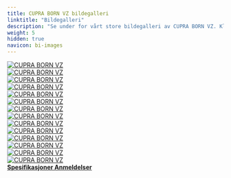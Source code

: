 ```yaml
---
title: CUPRA BORN VZ bildegalleri
linktitle: "Bildegalleri"
description: "Se under for vårt store bildegalleri av CUPRA BORN VZ. Klikk på bildene for høyoppløselige versjoner."
weight: 5
hidden: true
navicon: bi-images
---
```

<!-- markdownlint-disable MD033 -->
<div class="row" id ="my-gallery">
	<div class="pswp-grid-item col-6 col-md-4">
		<a href="https://media.evkx.net/multimedia/models/cupra/born/born_vz/exterior_1.jpg"
data-pswp-src="https://media.evkx.net/multimedia/models/cupra/born/born_vz/exterior_1.jpg"
data-pswp-width="3000"
data-pswp-height="1766" 
target="_blank">
			<img src="https://media.evkx.net/multimedia/models/cupra/born/born_vz/exterior_1_xst.jpg" alt="CUPRA BORN VZ" class="img-fluid " />
		</a>
	</div>
	<div class="pswp-grid-item col-6 col-md-4">
		<a href="https://media.evkx.net/multimedia/models/cupra/born/born_vz/exterior_2.jpg"
data-pswp-src="https://media.evkx.net/multimedia/models/cupra/born/born_vz/exterior_2.jpg"
data-pswp-width="3000"
data-pswp-height="1765" 
target="_blank">
			<img src="https://media.evkx.net/multimedia/models/cupra/born/born_vz/exterior_2_xst.jpg" alt="CUPRA BORN VZ" class="img-fluid " />
		</a>
	</div>
	<div class="pswp-grid-item col-6 col-md-4">
		<a href="https://media.evkx.net/multimedia/models/cupra/born/born_vz/exterior_3.jpg"
data-pswp-src="https://media.evkx.net/multimedia/models/cupra/born/born_vz/exterior_3.jpg"
data-pswp-width="3000"
data-pswp-height="1766" 
target="_blank">
			<img src="https://media.evkx.net/multimedia/models/cupra/born/born_vz/exterior_3_xst.jpg" alt="CUPRA BORN VZ" class="img-fluid " />
		</a>
	</div>
	<div class="pswp-grid-item col-6 col-md-4">
		<a href="https://media.evkx.net/multimedia/models/cupra/born/born_vz/exterior_4.jpg"
data-pswp-src="https://media.evkx.net/multimedia/models/cupra/born/born_vz/exterior_4.jpg"
data-pswp-width="3000"
data-pswp-height="1777" 
target="_blank">
			<img src="https://media.evkx.net/multimedia/models/cupra/born/born_vz/exterior_4_xst.jpg" alt="CUPRA BORN VZ" class="img-fluid " />
		</a>
	</div>
	<div class="pswp-grid-item col-6 col-md-4">
		<a href="https://media.evkx.net/multimedia/models/cupra/born/born_vz/exterior_5.jpg"
data-pswp-src="https://media.evkx.net/multimedia/models/cupra/born/born_vz/exterior_5.jpg"
data-pswp-width="3000"
data-pswp-height="1852" 
target="_blank">
			<img src="https://media.evkx.net/multimedia/models/cupra/born/born_vz/exterior_5_xst.jpg" alt="CUPRA BORN VZ" class="img-fluid " />
		</a>
	</div>
	<div class="pswp-grid-item col-6 col-md-4">
		<a href="https://media.evkx.net/multimedia/models/cupra/born/born_vz/exterior_6.jpg"
data-pswp-src="https://media.evkx.net/multimedia/models/cupra/born/born_vz/exterior_6.jpg"
data-pswp-width="3000"
data-pswp-height="1776" 
target="_blank">
			<img src="https://media.evkx.net/multimedia/models/cupra/born/born_vz/exterior_6_xst.jpg" alt="CUPRA BORN VZ" class="img-fluid " />
		</a>
	</div>
	<div class="pswp-grid-item col-6 col-md-4">
		<a href="https://media.evkx.net/multimedia/models/cupra/born/born_vz/frontseats_1.jpg"
data-pswp-src="https://media.evkx.net/multimedia/models/cupra/born/born_vz/frontseats_1.jpg"
data-pswp-width="3000"
data-pswp-height="2191" 
target="_blank">
			<img src="https://media.evkx.net/multimedia/models/cupra/born/born_vz/frontseats_1_xst.jpg" alt="CUPRA BORN VZ" class="img-fluid " />
		</a>
	</div>
	<div class="pswp-grid-item col-6 col-md-4">
		<a href="https://media.evkx.net/multimedia/models/cupra/born/born_vz/frontseats_2.jpg"
data-pswp-src="https://media.evkx.net/multimedia/models/cupra/born/born_vz/frontseats_2.jpg"
data-pswp-width="3000"
data-pswp-height="2028" 
target="_blank">
			<img src="https://media.evkx.net/multimedia/models/cupra/born/born_vz/frontseats_2_xst.jpg" alt="CUPRA BORN VZ" class="img-fluid " />
		</a>
	</div>
	<div class="pswp-grid-item col-6 col-md-4">
		<a href="https://media.evkx.net/multimedia/models/cupra/born/born_vz/main_1.jpg"
data-pswp-src="https://media.evkx.net/multimedia/models/cupra/born/born_vz/main_1.jpg"
data-pswp-width="3000"
data-pswp-height="1717" 
target="_blank">
			<img src="https://media.evkx.net/multimedia/models/cupra/born/born_vz/main_1_xst.jpg" alt="CUPRA BORN VZ" class="img-fluid " />
		</a>
	</div>
	<div class="pswp-grid-item col-6 col-md-4">
		<a href="https://media.evkx.net/multimedia/models/cupra/born/born_vz/screens_1.jpg"
data-pswp-src="https://media.evkx.net/multimedia/models/cupra/born/born_vz/screens_1.jpg"
data-pswp-width="3000"
data-pswp-height="1717" 
target="_blank">
			<img src="https://media.evkx.net/multimedia/models/cupra/born/born_vz/screens_1_xst.jpg" alt="CUPRA BORN VZ" class="img-fluid " />
		</a>
	</div>
	<div class="pswp-grid-item col-6 col-md-4">
		<a href="https://media.evkx.net/multimedia/models/cupra/born/born_vz/screens_2.jpg"
data-pswp-src="https://media.evkx.net/multimedia/models/cupra/born/born_vz/screens_2.jpg"
data-pswp-width="3000"
data-pswp-height="1544" 
target="_blank">
			<img src="https://media.evkx.net/multimedia/models/cupra/born/born_vz/screens_2_xst.jpg" alt="CUPRA BORN VZ" class="img-fluid " />
		</a>
	</div>
	<div class="pswp-grid-item col-6 col-md-4">
		<a href="https://media.evkx.net/multimedia/models/cupra/born/born_vz/wheels_1.jpg"
data-pswp-src="https://media.evkx.net/multimedia/models/cupra/born/born_vz/wheels_1.jpg"
data-pswp-width="3000"
data-pswp-height="1846" 
target="_blank">
			<img src="https://media.evkx.net/multimedia/models/cupra/born/born_vz/wheels_1_xst.jpg" alt="CUPRA BORN VZ" class="img-fluid " />
		</a>
	</div>
	<div class="pswp-grid-item col-6 col-md-4">
		<a href="https://media.evkx.net/multimedia/models/cupra/born/born_vz/wheels_2.jpg"
data-pswp-src="https://media.evkx.net/multimedia/models/cupra/born/born_vz/wheels_2.jpg"
data-pswp-width="3000"
data-pswp-height="2000" 
target="_blank">
			<img src="https://media.evkx.net/multimedia/models/cupra/born/born_vz/wheels_2_xst.jpg" alt="CUPRA BORN VZ" class="img-fluid " />
		</a>
	</div>
	<div class="pswp-grid-item col-6 col-md-4">
		<a href="https://media.evkx.net/multimedia/models/cupra/born/born_vz/wheels_3.jpg"
data-pswp-src="https://media.evkx.net/multimedia/models/cupra/born/born_vz/wheels_3.jpg"
data-pswp-width="3000"
data-pswp-height="1913" 
target="_blank">
			<img src="https://media.evkx.net/multimedia/models/cupra/born/born_vz/wheels_3_xst.jpg" alt="CUPRA BORN VZ" class="img-fluid " />
		</a>
	</div>
</div>
<script type="module">
  import PhotoSwipeLightbox from '/js/photoswipe-lightbox.esm.js';
    const lightbox = new PhotoSwipeLightbox({
       gallery: '#my-gallery',
        children: 'a',
        pswpModule: () => import('/js/photoswipe.esm.js')
    });
lightbox.init();
</script>
<div class="mt-3 mb-3">
<a href="../specifications/" class="text-decoration-none text-black">
<strong><i class="bi-arrow-left"></i> Spesifikasjoner </strong>
</a>
<a href="../reviews/" class="text-decoration-none text-black float-end">
<strong>Anmeldelser <i class="bi-arrow-right"></i></strong>
</a>
</div>
